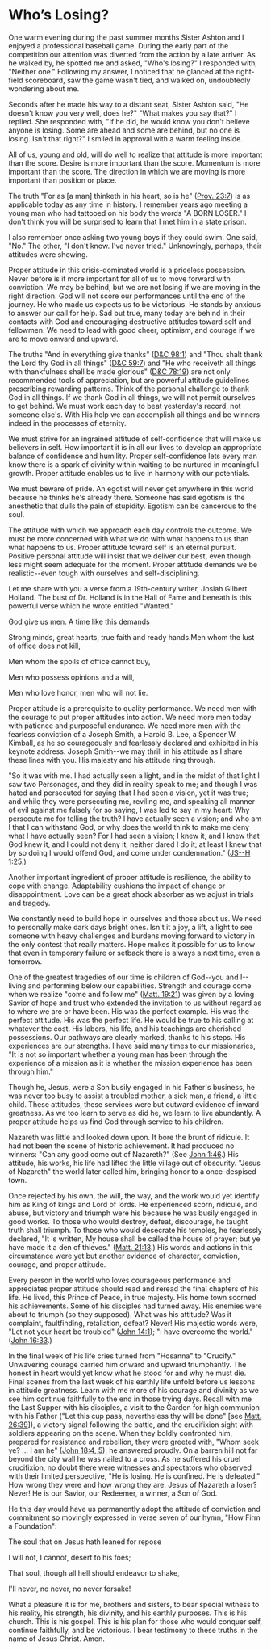 # Who’s Losing?

One warm evening during the past summer months Sister Ashton and I enjoyed a
professional baseball game. During the early part of the competition our
attention was diverted from the action by a late arriver. As he walked by, he
spotted me and asked, "Who's losing?" I responded with, "Neither one."
Following my answer, I noticed that he glanced at the right-field scoreboard,
saw the game wasn't tied, and walked on, undoubtedly wondering about me.

Seconds after he made his way to a distant seat, Sister Ashton said, "He
doesn't know you very well, does he?" "What makes you say that?" I replied.
She responded with, "If he did, he would know you don't believe anyone is
losing. Some are ahead and some are behind, but no one is losing. Isn't that
right?" I smiled in approval with a warm feeling inside.

All of us, young and old, will do well to realize that attitude is more
important than the score. Desire is more important than the score. Momentum is
more important than the score. The direction in which we are moving is more
important than position or place.

The truth "For as [a man] thinketh in his heart, so is he" ([Prov.
23:7](https://www.lds.org/scriptures/ot/prov/23.7?lang=eng#6)) is as
applicable today as any time in history. I remember years ago meeting a young
man who had tattooed on his body the words "A BORN LOSER." I don't think you
will be surprised to learn that I met him in a state prison.

I also remember once asking two young boys if they could swim. One said, "No."
The other, "I don't know. I've never tried." Unknowingly, perhaps, their
attitudes were showing.

Proper attitude in this crisis-dominated world is a priceless possession.
Never before is it more important for all of us to move forward with
conviction. We may be behind, but we are not losing if we are moving in the
right direction. God will not score our performances until the end of the
journey. He who made us expects us to be victorious. He stands by anxious to
answer our call for help. Sad but true, many today are behind in their
contacts with God and encouraging destructive attitudes toward self and
fellowmen. We need to lead with good cheer, optimism, and courage if we are to
move onward and upward.

The truths "And in everything give thanks" ([D&amp;C
98:1](https://www.lds.org/scriptures/dc-testament/dc/98.1?lang=eng#0)) and
"Thou shalt thank the Lord thy God in all things" ([D&amp;C
59:7](https://www.lds.org/scriptures/dc-testament/dc/59.7?lang=eng#6)) and "He
who receiveth all things with thankfulness shall be made glorious" ([D&amp;C
78:19](https://www.lds.org/scriptures/dc-testament/dc/78.19?lang=eng#18)) are
not only recommended tools of appreciation, but are powerful attitude
guidelines prescribing rewarding patterns. Think of the personal challenge to
thank God in all things. If we thank God in all things, we will not permit
ourselves to get behind. We must work each day to beat yesterday's record, not
someone else's. With His help we can accomplish all things and be winners
indeed in the processes of eternity.

We must strive for an ingrained attitude of self-confidence that will make us
believers in self. How important it is in all our lives to develop an
appropriate balance of confidence and humility. Proper self-confidence lets
every man know there is a spark of divinity within waiting to be nurtured in
meaningful growth. Proper attitude enables us to live in harmony with our
potentials.

We must beware of pride. An egotist will never get anywhere in this world
because he thinks he's already there. Someone has said egotism is the
anesthetic that dulls the pain of stupidity. Egotism can be cancerous to the
soul.

The attitude with which we approach each day controls the outcome. We must be
more concerned with what we do with what happens to us than what happens to
us. Proper attitude toward self is an eternal pursuit. Positive personal
attitude will insist that we deliver our best, even though less might seem
adequate for the moment. Proper attitude demands we be realistic--even tough
with ourselves and self-disciplining.

Let me share with you a verse from a 19th-century writer, Josiah Gilbert
Holland. The bust of Dr. Holland is in the Hall of Fame and beneath is this
powerful verse which he wrote entitled "Wanted."

God give us men. A time like this demands

Strong minds, great hearts, true faith and ready hands.Men whom the lust of
office does not kill,

Men whom the spoils of office cannot buy,

Men who possess opinions and a will,

Men who love honor, men who will not lie.

Proper attitude is a prerequisite to quality performance. We need men with the
courage to put proper attitudes into action. We need more men today with
patience and purposeful endurance. We need more men with the fearless
conviction of a Joseph Smith, a Harold B. Lee, a Spencer W. Kimball, as he so
courageously and fearlessly declared and exhibited in his keynote address.
Joseph Smith--we may thrill in his attitude as I share these lines with you.
His majesty and his attitude ring through.

"So it was with me. I had actually seen a light, and in the midst of that
light I saw two Personages, and they did in reality speak to me; and though I
was hated and persecuted for saying that I had seen a vision, yet it was true;
and while they were persecuting me, reviling me, and speaking all manner of
evil against me falsely for so saying, I was led to say in my heart: Why
persecute me for telling the truth? I have actually seen a vision; and who am
I that I can withstand God, or why does the world think to make me deny what I
have actually seen? For I had seen a vision; I knew it, and I knew that God
knew it, and I could not deny it, neither dared I do it; at least I knew that
by so doing I would offend God, and come under condemnation." ([JS--H
1:25](https://www.lds.org/scriptures/pgp/js-h/1.25?lang=eng#24).)

Another important ingredient of proper attitude is resilience, the ability to
cope with change. Adaptability cushions the impact of change or
disappointment. Love can be a great shock absorber as we adjust in trials and
tragedy.

We constantly need to build hope in ourselves and those about us. We need to
personally make dark days bright ones. Isn't it a joy, a lift, a light to see
someone with heavy challenges and burdens moving forward to victory in the
only contest that really matters. Hope makes it possible for us to know that
even in temporary failure or setback there is always a next time, even a
tomorrow.

One of the greatest tragedies of our time is children of God--you and I--
living and performing below our capabilities. Strength and courage come when
we realize "come and follow me" ([Matt.
19:21](https://www.lds.org/scriptures/nt/matt/19.21?lang=eng#20)) was given by
a loving Savior of hope and trust who extended the invitation to us without
regard as to where we are or have been. His was the perfect example. His was
the perfect attitude. His was the perfect life. He would be true to his
calling at whatever the cost. His labors, his life, and his teachings are
cherished possessions. Our pathways are clearly marked, thanks to his steps.
His experiences are our strengths. I have said many times to our missionaries,
"It is not so important whether a young man has been through the experience of
a mission as it is whether the mission experience has been through him."

Though he, Jesus, were a Son busily engaged in his Father's business, he was
never too busy to assist a troubled mother, a sick man, a friend, a little
child. These attitudes, these services were but outward evidence of inward
greatness. As we too learn to serve as did he, we learn to live abundantly. A
proper attitude helps us find God through service to his children.

Nazareth was little and looked down upon. It bore the brunt of ridicule. It
had not been the scene of historic achievement. It had produced no winners:
"Can any good come out of Nazareth?" (See [John
1:46](https://www.lds.org/scriptures/nt/john/1.46?lang=eng#45).) His attitude,
his works, his life had lifted the little village out of obscurity. "Jesus of
Nazareth" the world later called him, bringing honor to a once-despised town.

Once rejected by his own, the will, the way, and the work would yet identify
him as King of kings and Lord of lords. He experienced scorn, ridicule, and
abuse, but victory and triumph were his because he was busily engaged in good
works. To those who would destroy, defeat, discourage, he taught truth shall
triumph. To those who would desecrate his temples, he fearlessly declared, "It
is written, My house shall be called the house of prayer; but ye have made it
a den of thieves." ([Matt.
21:13](https://www.lds.org/scriptures/nt/matt/21.13?lang=eng#12).) His words
and actions in this circumstance were yet but another evidence of character,
conviction, courage, and proper attitude.

Every person in the world who loves courageous performance and appreciates
proper attitude should read and reread the final chapters of his life. He
lived, this Prince of Peace, in true majesty. His home town scorned his
achievements. Some of his disciples had turned away. His enemies were about to
triumph (so they supposed). What was his attitude? Was it complaint,
faultfinding, retaliation, defeat? Never! His majestic words were, "Let not
your heart be troubled" ([John
14:1](https://www.lds.org/scriptures/nt/john/14.1?lang=eng#0)); "I have
overcome the world." ([John
16:33](https://www.lds.org/scriptures/nt/john/16.33?lang=eng#32).)

In the final week of his life cries turned from "Hosanna" to "Crucify."
Unwavering courage carried him onward and upward triumphantly. The honest in
heart would yet know what he stood for and why he must die. Final scenes from
the last week of his earthly life unfold before us lessons in attitude
greatness. Learn with me more of his courage and divinity as we see him
continue faithfully to the end in those trying days. Recall with me the Last
Supper with his disciples, a visit to the Garden for high communion with his
Father ("Let this cup pass, nevertheless thy will be done" [see [Matt.
26:39](https://www.lds.org/scriptures/nt/matt/26.39?lang=eng#38)]), a victory
signal following the battle, and the crucifixion sight with soldiers appearing
on the scene. When they boldly confronted him, prepared for resistance and
rebellion, they were greeted with, "Whom seek ye? ... I am he" ([John 18:4,
5](https://www.lds.org/scriptures/nt/john/18.4%2C5?lang=eng#3)), he answered
proudly. On a barren hill not far beyond the city wall he was nailed to a
cross. As he suffered his cruel crucifixion, no doubt there were witnesses and
spectators who observed with their limited perspective, "He is losing. He is
confined. He is defeated." How wrong they were and how wrong they are. Jesus
of Nazareth a loser? Never! He is our Savior, our Redeemer, a winner, a Son of
God.

He this day would have us permanently adopt the attitude of conviction and
commitment so movingly expressed in verse seven of our hymn, "How Firm a
Foundation":

The soul that on Jesus hath leaned for repose

I will not, I cannot, desert to his foes;

That soul, though all hell should endeavor to shake,

I'll never, no never, no never forsake!

What a pleasure it is for me, brothers and sisters, to bear special witness to
his reality, his strength, his divinity, and his earthly purposes. This is his
church. This is his gospel. This is his plan for those who would conquer self,
continue faithfully, and be victorious. I bear testimony to these truths in
the name of Jesus Christ. Amen.


